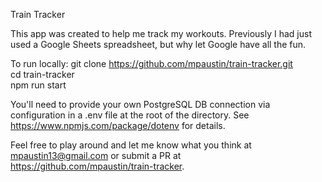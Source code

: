Train Tracker

This app was created to help me track my workouts.  Previously I had just used a Google Sheets spreadsheet, but why let Google have all the fun.

To run locally:
git clone https://github.com/mpaustin/train-tracker.git  
cd train-tracker  
npm run start

You'll need to provide your own PostgreSQL DB connection via configuration in a .env file at the root of the directory.
See https://www.npmjs.com/package/dotenv for details.

Feel free to play around and let me know what you think at mpaustin13@gmail.com or submit a PR at https://github.com/mpaustin/train-tracker.
